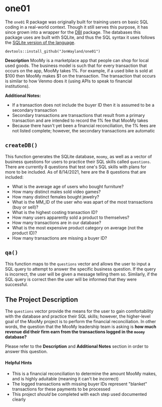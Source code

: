 # one01
The `one01` R package was originally built for training users on basic SQL coding in a real-world context. Though it still serves this purpose, it has since grown into a wrapper for the [DBI](https://dbi.r-dbi.org/) package. The databases this package uses are built with SQLite, and thus the SQL syntax it uses follows the [SQLite version of the language](https://www.sqlite.org/lang.html).

`devtools::install_github("JonWayland/one01")`

**Description** MooMy is a marketplace app that people can shop for local used goods. The business model is such that for every transaction that occurs on the app, MooMy takes 1%. For example, if a used bike is sold at $100 then MooMy makes $1 on the transaction. The transaction that occurs is similar to how Venmo does it (using APIs to speak to financial institutions). 

**Additional Notes:**
- If a transaction does not include the buyer ID then it is assumed to be a secondary transaction
- Secondary transactions are transactions that result from a primary transaction and are intended to record the 1% fee that MooMy takes
- Because there hasn't yet been a financial reconciliation, the 1% fees are not listed complete; however, the secondary transactions are automatic

## `createDB()`
This function generates the SQLite database, `moomy`, as well as a vector of business questions for users to practice their SQL skills called `questions`. There are currently 8 questions that test one's SQL skills with plans for more to be included. As of 8/14/2021, here are the 8 questions that are included:
- What is the average age of users who bought furniture?
- How many distinct males sold video games?
- How many distinct females bought jewelry?
- What is the MM_ID of the user who was apart of the most transactions (buy or sell)?
- What is the highest costing transaction ID?
- How many users apparently sold a product to themselves?
- How many transactions are in our database?
- What is the most expensive product category on average (not the product ID)?
- How many transactions are missing a buyer ID?

## `qa()`
This function maps to the `questions` vector and allows the user to input a SQL query to attempt to answer the specific business question. If the query is incorrect, the user will be given a message telling them so. Similarly, if the SQL query is correct then the user will be informed that they were successful.

## The Project Description
The `questions` vector provide the means for the user to gain comfortability with the database and practice their SQL skills; however, the higher-level goal of the MooMy project is to perform the financial reconciliation. In other words, the question that the MooMy leadership team is asking is **how much revenue did their firm earn from the transactions logged in the `moomy` database?**

Please refer to the **Description** and **Additional Notes** section in order to answer this question.

#### Helpful Hints
- This is a financial reconciliation to determine the amount MooMy makes, and is highly aduitable (meaning it can't be incorrect)
- The logged transactions with missing buyer IDs represent "blanket" transactions for these payments to be processed
- This project _should_ be completed with each step used documented clearly
